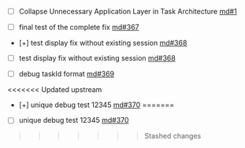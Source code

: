 - [ ] Collapse Unnecessary Application Layer in Task Architecture [md#1](process/tasks/md#1-collapse-unnecessary-application-layer-in-task-architecture.md)

- [ ] final test of the complete fix [md#367](process/tasks/md#367-final-test-of-the-complete-fix.md)

- [+] test display fix without existing session [md#368](process/tasks/md#368-test-display-fix-without-existing-session.md)

- [ ] test display fix without existing session [md#368](process/tasks/md#368-test-display-fix-without-existing-session.md)

- [ ] debug taskId format [md#369](process/tasks/md#369-debug-taskid-format.md)

<<<<<<< Updated upstream
- [+] unique debug test 12345 [md#370](process/tasks/md#370-unique-debug-test-12345.md)
=======
- [ ] unique debug test 12345 [md#370](process/tasks/md#370-unique-debug-test-12345.md)
>>>>>>> Stashed changes

